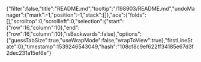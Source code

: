 {"filter":false,"title":"README.md","tooltip":"/198903/README.md","undoManager":{"mark":-1,"position":-1,"stack":[]},"ace":{"folds":[],"scrolltop":0,"scrollleft":0,"selection":{"start":{"row":16,"column":10},"end":{"row":16,"column":10},"isBackwards":false},"options":{"guessTabSize":true,"useWrapMode":false,"wrapToView":true},"firstLineState":0},"timestamp":1539246543049,"hash":"108cf8c9ef622ff34185e67d3f2dec231a15ef6e"}